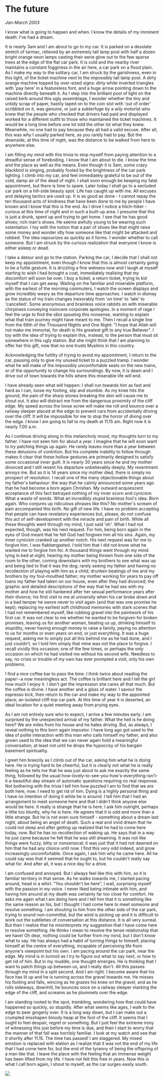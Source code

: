 # The future

_Jan-March 2003_

I know what is going to happen and when.  I know the details of my imminent death: I've had a dream.

It is nearly 3am and I am about to go to my car.  It is parked on a desolate stretch of tarmac, relieved by an extremely tall lamp post with half a dozen bright orange neon lamps casting their eerie glow out to the few sparse trees at the edge of the flat car park.  It is cold and the nearby river maintains a constant fogginess in the air here, a car park on a flood plain.  As I make my way to the solitary car, I am struck by the garishness, even in this light, of the ticket machine next to the impossibly tall lamp post.  A dirty orange machine topped by over-sized signs: dirty white inverted triangles with 'pay here' in a featureless font, and a huge arrow pointing down to the machine directly beneath it.  As I step into the brilliant pool of light on the raised kerb around this ugly assemblage, I wonder whether the tiny and untidy scrap of paper, hastily taped on to the coin slot with 'out of order' scribbled on it, was genuine, or just a subterfuge by a wily motorist who knew that the people who checked that drivers had paid and displayed worked for a different outfit to those who maintained the ticket machines.  It would be a long time before one lot told the other lot what they knew.  Meanwhile, no one had to pay because they all had a valid excuse.  After all, this was why I usually parked here, as you rarely had to pay.  But the downside, at this time of night, was the distance to be walked from here to anywhere else.

I am filling my mind with this trivia to stop myself from paying attention to a dreadful sense of foreboding.  I know that I am about to die.  I know the time and the place as well as the means.  Even though it is 3am, some crazy blackbird is singing, probably fooled by the brightness of the car park lighting.  I climb into my car, and feel immediately grateful to be out of the cold, damp air of the dead of night.  I shall soon enough be keeping my fatal appointment, but there is time to spare.  Later today I shall go to a secluded car park on a hill-side beauty spot.  Life has caught up with me.  All excuses and delaying tactics are used up.  It is as good as done - I cannot repay the ten thousand acts of kindness that have been done to me by people I have known and I know that this is the end.  As I drive I notice a hitch-hiker - curious at this time of night and in such a built-up area.  I presume that this is just a drunk, spent up and trying to get home.   I see that he has good shoes; rich man's shoes.  He seems awfully young to be wearing such ostentation.  I toy with the notion that a pair of shoes like that might raise some money and wonder idly how someone like that might be attacked and robbed. The idea vapourizes as quickly as it forms.  I wonder whether to call someone.  But I am struck by the curious realization that everyone I know is either asleep or dead.

I take a detour and go to the station.  Parking the car, I decide that I shall not keep my appointment, even though I know that this is almost certainly going to be a futile gesture.  It is drizzling a fine wetness now and I laugh at myself starting to wish I had brought a coat, immediately realising that my discomfort will soon be over.  I buy a ticket, a return ticket, trying to kid myself that I can get away.  Waiting on the familiar and miserable platform, with the earliest of the morning commuters, I watch the screen displays and grow incredibly weary as the departure time approaches.  I watch in dismay as the status of my train changes inexorably from 'on time' to 'late' to 'cancelled'.  Some anonymous and brainless voice rabbits on with miserable chirpiness conveying insincere corporate apologies.  In a moment of rage I feel the urge to find the idiot spouting this nonsense, wanting to explain what that train journey might have meant to me.  Then I recall a single line from the 66th of the Thousand Nights and One Night: "I hope that Allah will not make me immortal, for death is His greatest gift to any true Believer".  I toy with the idea of trying to explain this, instead, to the person that must sit somewhere in this ugly station.  But she might think that I am planning to offer her this gift, now that no one trusts Muslims in this country.

Acknowledging the futility of trying to avoid my appointment, I return to the car, pausing only to give my unused ticket to a puzzled tramp.  I wonder what he will make of the impossibly uncomfortable seats on the new trains, or of the opportunity to change his surroundings.  By now, it is dawn and I drive out of town towards the hills where this miserable life will end.

I have already seen what will happen: I shall run towards him as fast and hard as I can, loose my footing, slip and stumble.  As my knee hits the ground, the pain of the sharp stones breaking the skin will cause me to shout out.  It also will distract me from the dangerous proximity of the cliff edge.  My speed across the loose scree will make me roll and bounce over a railway sleeper placed at the edge to prevent cars from accidentally driving over the cliff.  It will be impossible for me to stop the horror of diving over the edge.  I know I am going to fall to my death at 11.15 am.  Right now it is nearly 7.00 a.m.

As I continue driving along in this melancholy mood, my thoughts turn to my father.  I have not seen him for about a year.  I imagine that he will soon want to try patching things up again.  He rarely leaves more than a year between these delusions of contrition.  But his complete inability to follow through makes it clear that these hollow gestures are primarily designed to satisfy some occasional inner guilt.  It is nearly 30 years since he and my mother divorced and I still resent his departure unbelievably deeply.  My resentment annoys me.  But as it is 14 years since my mother died, there is simply no prospect of resolution.  I recall one of the many objectionable things about my father's behaviour: the way that he calmly announced some years ago that he had become a born again Christian.  My outward acquiescent acceptance of this fact betrayed nothing of my inner scorn and cynicism.  What a waste of words.  What an incredibly stupid brainless fool's idea.  Born again.  Who conjures up ridiculous phrases like this?  No mother's scream of pain accompanied this birth.  No gift of new life.  I have no problem accepting that people can have revelatory experiences but, please, do not confuse this act of self-development with the miracle and pain of birth.  While all these thoughts went through my mind, I just said 'oh'.  What I had not expected, though, was his next request.  For him, being born again in the eyes of God meant that he felt God had forgiven him all his sins.  Again, my inner cynicism cranked up another notch.  His next request was for me to forgive him.  I was flabbergasted.  I told him that I did not know what he wanted me to forgive him for.  A thousand things went through my mind: lying in bed at night, hearing my mother being thrown from one side of the room to the other, coming downstairs with my brothers to see what was up and being lied to that it was the dog; rarely seeing my father and having no recollection of playing with him as a child; drunken beatings of me and my brothers by my foul-mouthed father; my mother working for years to pay off loans my father had taken on our house, even after they had divorced; the graphic and detailed descriptions of the way that he had sex with my mother and how he still hankered after her sexual performance years after their divorce; his first visit to me at university when his car broke down and in a bad temper he swore never to visit again (and that was one promise he kept); replacing my earliest soft childhood memories with stark scenes that I had not remembered myself, like rubbing gravel into the paintwork of his first car.  It was not clear to me whether he wanted to be forgiven for broken promises, leaving us for another woman, beating us up, drinking himself to stupidity, never having enough money to raise a family, paying no attention to us for months or even years on end, or just everything.  It was a huge request, asking me to simply put all this behind me as he had done, and I just couldn't, so I told him simply that mine was not the place to forgive.  I recall vividly this occasion; one of the few times, or perhaps the only occasion on which he had visited me without his second wife.  Needless to say, no crisis or trouble of my own has ever prompted a visit, only his own problems.

I find a nice coffee bar to pass the time.  I think twice about reading the paper--a now meaningless act.  The coffee is brilliant here and I tell the girl how much I enjoy it.  I don't get the impression she cares all that much.  But the coffee is divine.  I have another and a glass of water.  I savour the espresso kick, then return to the car and make my way to the appointed place; an isolated cliff-top car park.  At this time of year it is deserted, an ideal location for a quiet meeting away from prying eyes.

As I am not entirely sure who to expect, I arrive a few minutes early.  I am surprised by the unexpected arrival of my father.  What the hell is he doing here?  We are miles from his house and he hates driving.  But, as always, I reveal nothing to this born again impostor.  I have long ago got used to the idea of polite interaction with this man who calls himself my father, and also grown used to the idea that we can never again hold a meaningful conversation; at least not until he drops the hypocrisy of his bargain basement spirituality.

I greet him breezily as I climb out of the car, asking him what he is doing here.  He is trying hard to be cheerful, but it is clearly not what he is really feeling as he tells me that he was just about to ask me exactly the same thing, followed by the usual how-lovely-to-see-you-how's-everything-isn't-it a-beautiful-day stream of automatic questions requiring no real response.  Not bothering with the trivia I tell him how puzzled I am to find that we are both here, now.  I need to get rid of him.  Dying is a highly personal thing and I have no intention of doing it while he is around.  I tell him that I had an arrangement to meet someone here and that I didn't think anyone else would be here.  It really is strange that he is here.  I ask him outright, perhaps a little too bluntly, why he is here.  He agrees that it is odd and more than a little strange.  But he is not even sure himself - something about a dream last night, about being an angel of death.  Such a real and vivid dream that he could not sleep and after getting up realized that he had to come here today, now.  But he has no recollection of waking up.  He says that in a way he just came because he felt that he was still dreaming.  It was not like things were fuzzy, bitty or nonsensical; it was just that it had not dawned on him that he had any choice until now.  I find this very odd indeed, and grow increasingly uncomfortable.  Once again, I ask him why he came here.  All he could say was that it seemed that he ought to, but he couldn't really say what for.  And after all, it was a nice day for a drive.

I am confused and annoyed.  But I always feel like this with him, so it is familiar territory in that sense.  As he walks towards me, I started pacing around, head in a whirl.  "You shouldn't be here", I wail, surprising myself with the passion in my voice.  I never liked being intimate with him, and having him around at my death was certainly far too close for comfort.  He asks me again what I am doing here and I tell him that it is something like the same reason as his, but I thought I had come here to meet someone and resolve something.  I am shouting to him from the other side of the car park, trying to sound non-committal, but the wind is picking up and it is difficult to work out the subtleties of conversation at this distance.  It is all very surreal.  But then I realize that he misinterprets my suggestion that I have come here to resolve something.  He thinks I mean to resolve the tense relationship that we have!  Oh dear, nothing could be further from my mind, but I don't know what to say.  He has always had a habit of turning things to himself, placing himself at the centre of everything, incapable of perceiving life from anyone's viewpoint but his own.  I am pacing around the car park, near the edge.  My mind is in turmoil as I try to figure out what to say next, or how to get rid of him.  But in my muddle, one thought emerges.  He is thinking that I want to patch things up between us, and I really don't.  All this passes through my mind in a split second.  And I am right.  I become aware that his face has lit up and he is running across the gravel towards me.  He misses his footing and falls, wincing as he grazes his knee on the gravel, and as he rolls sideways, downhill, he bounces once on a railway sleeper marking the edge of the cliff, and screams as he plummets over the edge.

I am standing rooted to the spot, trembling, wondering how that could have happened so quickly, so stupidly.  After what seems like ages, I walk to the edge to peer gingerly over.  It is a long way down, but I can make out a crumpled misshapen bloody heap at the foot of the cliff.  It seems that I ought to feel despair, regret or something.  But I just feel the extreme irony of witnessing this just before my time is due, and then I start to worry that the manner of that fall was horribly familiar.  I look at my watch and see that it shortly after 11.15. The time has passed!  I am staggered.  My mixed emotion is replaced with elation as I realize that it was not the end of my life that I had come here for, but the end of the tyranny of being the offspring of a man like that.  I leave the place with the feeling that an immense weight has been lifted from my life.  I have not felt this free in years.  Now this is what I call born again, I shout to myself, as the car surges easily south.

![](/images/a27.gif)
